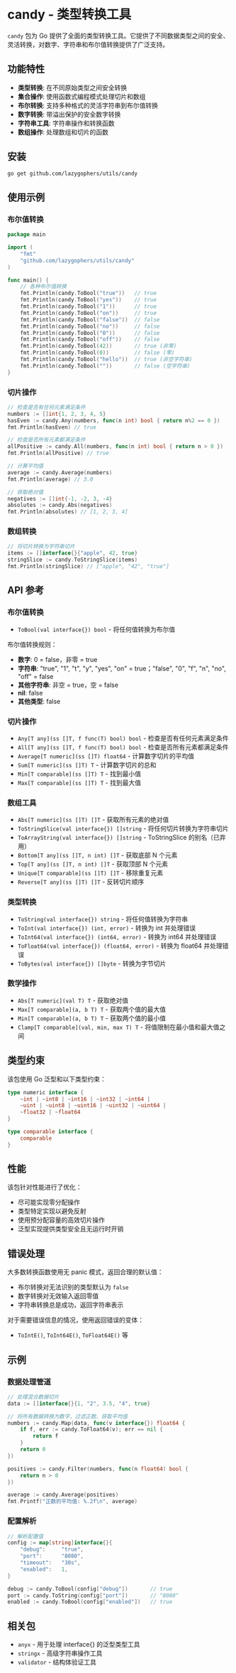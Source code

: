 # candy - 类型转换工具

`candy` 包为 Go 提供了全面的类型转换工具。它提供了不同数据类型之间的安全、灵活转换，对数字、字符串和布尔值转换提供了广泛支持。

## 功能特性

- **类型转换**: 在不同原始类型之间安全转换
- **集合操作**: 使用函数式编程模式处理切片和数组
- **布尔转换**: 支持多种格式的灵活字符串到布尔值转换
- **数字转换**: 带溢出保护的安全数字转换
- **字符串工具**: 字符串操作和转换函数
- **数组操作**: 处理数组和切片的函数

## 安装

```bash
go get github.com/lazygophers/utils/candy
```

## 使用示例

### 布尔值转换

```go
package main

import (
    "fmt"
    "github.com/lazygophers/utils/candy"
)

func main() {
    // 各种布尔值转换
    fmt.Println(candy.ToBool("true"))   // true
    fmt.Println(candy.ToBool("yes"))    // true
    fmt.Println(candy.ToBool("1"))      // true
    fmt.Println(candy.ToBool("on"))     // true
    fmt.Println(candy.ToBool("false"))  // false
    fmt.Println(candy.ToBool("no"))     // false
    fmt.Println(candy.ToBool("0"))      // false
    fmt.Println(candy.ToBool("off"))    // false
    fmt.Println(candy.ToBool(42))       // true (非零)
    fmt.Println(candy.ToBool(0))        // false (零)
    fmt.Println(candy.ToBool("hello"))  // true (非空字符串)
    fmt.Println(candy.ToBool(""))       // false (空字符串)
}
```

### 切片操作

```go
// 检查是否有任何元素满足条件
numbers := []int{1, 2, 3, 4, 5}
hasEven := candy.Any(numbers, func(n int) bool { return n%2 == 0 })
fmt.Println(hasEven) // true

// 检查是否所有元素都满足条件
allPositive := candy.All(numbers, func(n int) bool { return n > 0 })
fmt.Println(allPositive) // true

// 计算平均值
average := candy.Average(numbers)
fmt.Println(average) // 3.0

// 获取绝对值
negatives := []int{-1, -2, 3, -4}
absolutes := candy.Abs(negatives)
fmt.Println(absolutes) // [1, 2, 3, 4]
```

### 数组转换

```go
// 将切片转换为字符串切片
items := []interface{}{"apple", 42, true}
stringSlice := candy.ToStringSlice(items)
fmt.Println(stringSlice) // ["apple", "42", "true"]
```

## API 参考

### 布尔值转换

- `ToBool(val interface{}) bool` - 将任何值转换为布尔值

布尔值转换规则：
- **数字**: 0 = false，非零 = true
- **字符串**: "true", "1", "t", "y", "yes", "on" = true；"false", "0", "f", "n", "no", "off" = false
- **其他字符串**: 非空 = true，空 = false
- **nil**: false
- **其他类型**: false

### 切片操作

- `Any[T any](ss []T, f func(T) bool) bool` - 检查是否有任何元素满足条件
- `All[T any](ss []T, f func(T) bool) bool` - 检查是否所有元素都满足条件
- `Average[T numeric](ss []T) float64` - 计算数字切片的平均值
- `Sum[T numeric](ss []T) T` - 计算数字切片的总和
- `Min[T comparable](ss []T) T` - 找到最小值
- `Max[T comparable](ss []T) T` - 找到最大值

### 数组工具

- `Abs[T numeric](ss []T) []T` - 获取所有元素的绝对值
- `ToStringSlice(val interface{}) []string` - 将任何切片转换为字符串切片
- `ToArrayString(val interface{}) []string` - ToStringSlice 的别名（已弃用）
- `Bottom[T any](ss []T, n int) []T` - 获取底部 N 个元素
- `Top[T any](ss []T, n int) []T` - 获取顶部 N 个元素
- `Unique[T comparable](ss []T) []T` - 移除重复元素
- `Reverse[T any](ss []T) []T` - 反转切片顺序

### 类型转换

- `ToString(val interface{}) string` - 将任何值转换为字符串
- `ToInt(val interface{}) (int, error)` - 转换为 int 并处理错误
- `ToInt64(val interface{}) (int64, error)` - 转换为 int64 并处理错误
- `ToFloat64(val interface{}) (float64, error)` - 转换为 float64 并处理错误
- `ToBytes(val interface{}) []byte` - 转换为字节切片

### 数学操作

- `Abs[T numeric](val T) T` - 获取绝对值
- `Max[T comparable](a, b T) T` - 获取两个值的最大值
- `Min[T comparable](a, b T) T` - 获取两个值的最小值
- `Clamp[T comparable](val, min, max T) T` - 将值限制在最小值和最大值之间

## 类型约束

该包使用 Go 泛型和以下类型约束：

```go
type numeric interface {
    ~int | ~int8 | ~int16 | ~int32 | ~int64 |
    ~uint | ~uint8 | ~uint16 | ~uint32 | ~uint64 |
    ~float32 | ~float64
}

type comparable interface {
    comparable
}
```

## 性能

该包针对性能进行了优化：
- 尽可能实现零分配操作
- 类型特定实现以避免反射
- 使用预分配容量的高效切片操作
- 泛型实现提供类型安全且无运行时开销

## 错误处理

大多数转换函数使用无 panic 模式，返回合理的默认值：
- 布尔转换对无法识别的类型默认为 `false`
- 数字转换对无效输入返回零值
- 字符串转换总是成功，返回字符串表示

对于需要错误信息的情况，使用返回错误的变体：
- `ToIntE()`, `ToInt64E()`, `ToFloat64E()` 等

## 示例

### 数据处理管道

```go
// 处理混合数据切片
data := []interface{}{1, "2", 3.5, "4", true}

// 将所有数据转换为数字，过滤正数，获取平均值
numbers := candy.Map(data, func(v interface{}) float64 {
    if f, err := candy.ToFloat64(v); err == nil {
        return f
    }
    return 0
})

positives := candy.Filter(numbers, func(n float64) bool {
    return n > 0
})

average := candy.Average(positives)
fmt.Printf("正数的平均值: %.2f\n", average)
```

### 配置解析

```go
// 解析配置值
config := map[string]interface{}{
    "debug":     "true",
    "port":      "8080",
    "timeout":   "30s",
    "enabled":   1,
}

debug := candy.ToBool(config["debug"])       // true
port := candy.ToString(config["port"])       // "8080"
enabled := candy.ToBool(config["enabled"])   // true
```

## 相关包

- `anyx` - 用于处理 interface{} 的泛型类型工具
- `stringx` - 高级字符串操作工具
- `validator` - 结构体验证工具